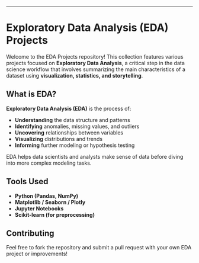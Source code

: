 
---

# **Exploratory Data Analysis (EDA) Projects**

Welcome to the EDA Projects repository! This collection features various projects focused on **Exploratory Data Analysis**, a critical step in the data science workflow that involves summarizing the main characteristics of a dataset using **visualization, statistics, and storytelling**.

## **What is EDA?**

**Exploratory Data Analysis (EDA)** is the process of:
- **Understanding** the data structure and patterns
- **Identifying** anomalies, missing values, and outliers
- **Uncovering** relationships between variables
- **Visualizing** distributions and trends
- **Informing** further modeling or hypothesis testing

EDA helps data scientists and analysts make sense of data before diving into more complex modeling tasks.



## **Tools Used**
- **Python (Pandas, NumPy)**
- **Matplotlib / Seaborn / Plotly**
- **Jupyter Notebooks**
- **Scikit-learn (for preprocessing)**


## **Contributing**
Feel free to fork the repository and submit a pull request with your own EDA project or improvements!
